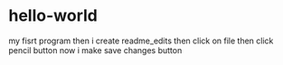 # hello-world
my fisrt program
then i create readme_edits then click on file then click pencil button now i make save changes button
